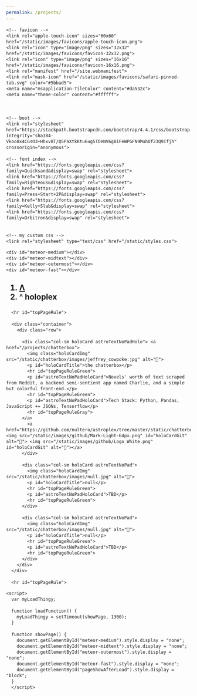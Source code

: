 ```yaml
---
permalink: /projects/
---
```

<html>
  <head>
    <meta charset="utf-8">
    <meta name="viewport" content="width=device-width, initial-scale=1 shrink-to-fit=no">
    <title>holoplex</title>

    <!-- favicon -->
    <link rel="apple-touch-icon" sizes="60x60" href="/static/images/favicons/apple-touch-icon.png">
    <link rel="icon" type="image/png" sizes="32x32" href="/static/images/favicons/favicon-32x32.png">
    <link rel="icon" type="image/png" sizes="16x16" href="/static/images/favicons/favicon-16x16.png">
    <link rel="manifest" href="/site.webmanifest">
    <link rel="mask-icon" href="/static/images/favicons/safari-pinned-tab.svg" color="#5bbad5">
    <meta name="msapplication-TileColor" content="#da532c">
    <meta name="theme-color" content="#ffffff">



    <!-- boot -->
    <link rel="stylesheet" href="https://stackpath.bootstrapcdn.com/bootstrap/4.4.1/css/bootstrap.min.css" integrity="sha384-Vkoo8x4CGsO3+Hhxv8T/Q5PaXtkKtu6ug5TOeNV6gBiFeWPGFN9MuhOf23Q9Ifjh" crossorigin="anonymous">

    <!-- font index -->
    <link href="https://fonts.googleapis.com/css?family=Quicksand&display=swap" rel="stylesheet">
    <link href="https://fonts.googleapis.com/css?family=Righteous&display=swap" rel="stylesheet">
    <link href="https://fonts.googleapis.com/css?family=Press+Start+2P&display=swap" rel="stylesheet">
    <link href="https://fonts.googleapis.com/css?family=Kelly+Slab&display=swap" rel="stylesheet">
    <link href="https://fonts.googleapis.com/css?family=Orbitron&display=swap" rel="stylesheet">    


    <!-- my custom css -->
    <link rel="stylesheet" type="text/css" href="/static/styles.css">
  </head>

  <body onload="loadFunction()">


    <div id="meteor-medium"></div>
    <div id="meteor-midtext"></div>
    <div id="meteor-outermost"></div>
    <div id="meteor-fast"></div>

<!-- this is the content — div that responds to the pop -->

<div class="container animatebottom popUpText" id="pageShowAfterLoad"> 
      <h2 class="center-align astroText">
        <nav class="navbar" aria-label="breadcrumb">
          <ol class="navbar breadcrumb">
           <li class="navbar breadcrumb-item"><a href=".." id="astroTextNoPadNavHeader">Λ</a></li>
           <li class="navbar breadcrumb-item active" id="astroTextNoPadNav" aria-current="page">     ^ holoplex</li>
          </ol>
          </nav>
          </h2>
    

      <hr id="topPageRule">

      <div class="container">
        <div class="row">

          <div class="col-sm holoCard astroTextNoPadHolo"> <a href="/projects/chatterbox">
            <img class="holoCardImg" src="/static/chatterbox/images/jeffrey_cowpoke.jpg" alt="🐧">
            <p id="holoCardTitle">the chatterbox</p>
            <hr id="topPageRuleGreen">
            <p id="astroTextNoPadHoloCard">Novels' worth of text scraped from Reddit, a backend semi-sentient app named Charlie, and a simple but colorful front-end.</p>
            <hr id="topPageRuleGreen">
            <p id="astroTextNoPadHoloCard">Tech Stack: Python, Pandas, JavaScript += JSONs, Tensorflow</p>
            <hr id="topPageRuleGray">
          </a>
            <a href="https://github.com/nultero/astroplex/tree/master/static/chatterbox"><img src="/static/images/github/Mark-Light-64px.png" id="holoCardGit" alt="🐧"> <img src="/static/images/github/Logo_White.png" id="holoCardGit" alt="🐧"></a>
          </div>

          <div class="col-sm holoCard astroTextNoPad">
            <img class="holoCardImg" src="/static/chatterbox/images/null.jpg" alt="🐧">
            <p id="holoCardTitle">null</p>
            <hr id="topPageRuleGreen">
            <p id="astroTextNoPadHoloCard">TBD</p>
            <hr id="topPageRuleGreen">
          </div>

          <div class="col-sm holoCard astroTextNoPad">
            <img class="holoCardImg" src="/static/chatterbox/images/null.jpg" alt="🐧">
            <p id="holoCardTitle">null</p>
            <hr id="topPageRuleGreen">
            <p id="astroTextNoPadHoloCard">TBD</p>
            <hr id="topPageRuleGreen">
          </div>
        </div>
      </div>

      <hr id="topPageRule">





</div>



    <script>
      var myLoadThingy;
      
      function loadFunction() {
        myLoadThingy = setTimeout(showPage, 1300);
      }
      
      function showPage() {
        document.getElementById("meteor-medium").style.display = "none";
        document.getElementById("meteor-midtext").style.display = "none";
        document.getElementById("meteor-outermost").style.display = "none";
        document.getElementById("meteor-fast").style.display = "none";
        document.getElementById("pageShowAfterLoad").style.display = "block";
      }
      </script>
  </body>
</html>
